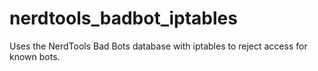nerdtools_badbot_iptables
=========================

Uses the NerdTools Bad Bots database with iptables to reject access for known bots.
